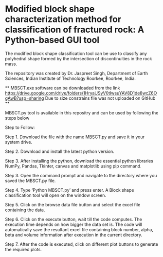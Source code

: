 # Modified block shape characterization method for classification of fractured rock: A Python-based GUI tool
The modified block shape classification tool can be use to classify any polyhedral shape formed by the intersection of discontinuities in the rock mass. 

The repository was created by Dr. Jaspreet Singh, Department of Earth Sciences, Indian Institute of Technology Roorkee, Roorkee, India. 

** MBSCT.exe software can be downloaded from the link https://drive.google.com/drive/folders/1HryaUSyV0tIwsuYAV8D1de8wcZ6OgAwB?usp=sharing
Due to size constrains file was not uploaded on GitHub ** 

MBSCT.py tool is available in this repositry and can be used by following the steps below

Step to Follow:

Step 1. Download the file with the name MBSCT.py and save it in your system drive.

Step 2. Download and install the latest python version.

Step 3. After installing the python, download the essential python libraries NumPy, Pandas, Tkinter, canvas and matplotlib using pip command.

Step 3. Open the command prompt and navigate to the directory where you saved the MBSCT.py file.

Step 4. Type ‘Python MBSCT.py’ and press enter. A Block shape classification tool will open on the window screen. 

Step 5. Click on the browse data file button and select the excel file containing the data.  

Step 6. Click on the execute button, wait till the code computes. The execution time depends on how bigger the data set is. The code will  automatically save the resultant excel file containing block number, alpha, beta and volume information after execution in the current directory. 

Step 7. After the code is executed, click on different plot buttons to generate the required plots.


